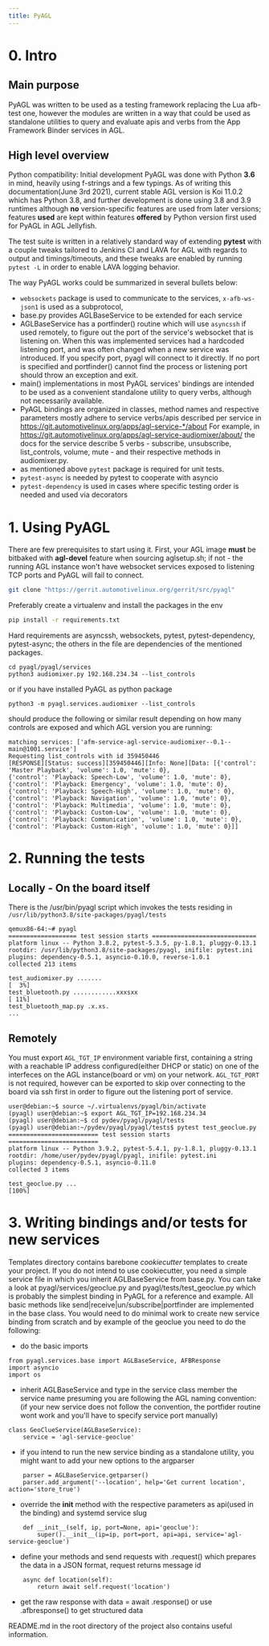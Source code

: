```yaml
---
title: PyAGL
---
```


# 0. Intro
## Main purpose 
PyAGL was written to be used as a testing framework replacing the Lua afb-test one,
however the modules are written in a way that could be used as standalone utilities to query
and evaluate apis and verbs from the App Framework Binder services in AGL.

## High level overview
Python compatibility:
Initial development PyAGL was done with Python **3.6** in mind, heavily using f-strings and a few typings. As of writing this 
documentation(June 3rd 2021), current stable AGL version is Koi 11.0.2 which has Python 3.8, and further development is 
done using 3.8 and 3.9 runtimes although **no** version-specific features are used from later versions; 
features **used** are kept within features **offered** by Python version first used for PyAGL in AGL Jellyfish.

The test suite is written in a relatively standard way of extending **pytest** with a couple tweaks 
tailored to Jenkins CI and LAVA for AGL with regards to output and timings/timeouts, and these tweaks are enabled by running `pytest -L`
in order to enable LAVA logging behavior.

The way PyAGL works could be summarized in several bullets below:
  * `websockets` package is used to communicate to the services, `x-afb-ws-json1` is used as a subprotocol, 
  * base.py provides AGLBaseService to be extended for each service
  * AGLBaseService has a portfinder() routine which will use `asyncssh` if used remotely, 
to figure out the port of the service's websocket that is listening on. When this was implemented services had a hardcoded listening port,
and was often changed when a new service was introduced. If you specify port, pyagl will connect to it directly. If no port is specified and
portfinder() cannot find the process or listening port should throw an exception and exit.
  * main() implementations in most PyAGL services' bindings are intended to be used as a convenient standalone utility to query verbs, although
not necessarily available.
  * PyAGL bindings are organized in classes, method names and respective parameters mostly adhere to service verbs/apis described 
per service in https://git.automotivelinux.org/apps/agl-service-*/about
For example, in https://git.automotivelinux.org/apps/agl-service-audiomixer/about/ the docs for the service describe 5 verbs -
subscribe, unsubscribe, list_controls, volume, mute - and their respective methods in audiomixer.py.
  * as mentioned above `pytest` package is required for unit tests. 
  * `pytest-async` is needed by pytest to cooperate with asyncio
  * `pytest-dependency` is used in cases where specific testing order is needed and used via decorators

# 1. Using PyAGL
There are few prerequisites to start using it. First, your AGL image **must** be bitbaked with **agl-devel** feature when sourcing aglsetup.sh;
if not - the running AGL instance won't have websocket services exposed to listening TCP ports and PyAGL will fail to connect.

```bash
git clone "https://gerrit.automotivelinux.org/gerrit/src/pyagl"
```
Preferably create a virtualenv and install the packages in the env
```bash
pip install -r requirements.txt
```
Hard requirements are asyncssh, websockets, pytest, pytest-dependency, pytest-async; the others in the file are dependencies of the mentioned packages.
```
cd pyagl/pyagl/services
python3 audiomixer.py 192.168.234.34 --list_controls
```
or if you have installed PyAGL as python package 
```
python3 -m pyagl.services.audiomixer --list_controls
```
should produce the following or similar result depending on how many controls are exposed and which AGL version you are running:
```
matching services: ['afm-service-agl-service-audiomixer--0.1--main@1001.service']
Requesting list_controls with id 359450446
[RESPONSE][Status: success][359450446][Info: None][Data: [{'control': 'Master Playback', 'volume': 1.0, 'mute': 0}, 
{'control': 'Playback: Speech-Low', 'volume': 1.0, 'mute': 0}, {'control': 'Playback: Emergency', 'volume': 1.0, 'mute': 0}, 
{'control': 'Playback: Speech-High', 'volume': 1.0, 'mute': 0}, {'control': 'Playback: Navigation', 'volume': 1.0, 'mute': 0}, 
{'control': 'Playback: Multimedia', 'volume': 1.0, 'mute': 0}, {'control': 'Playback: Custom-Low', 'volume': 1.0, 'mute': 0}, 
{'control': 'Playback: Communication', 'volume': 1.0, 'mute': 0}, {'control': 'Playback: Custom-High', 'volume': 1.0, 'mute': 0}]]
```

# 2. Running the tests

## Locally - On the board itself
There is the /usr/bin/pyagl script which invokes the tests residing in 
`/usr/lib/python3.8/site-packages/pyagl/tests`

```
qemux86-64:~# pyagl
=================== test session starts =============================
platform linux -- Python 3.8.2, pytest-5.3.5, py-1.8.1, pluggy-0.13.1
rootdir: /usr/lib/python3.8/site-packages/pyagl, inifile: pytest.ini
plugins: dependency-0.5.1, asyncio-0.10.0, reverse-1.0.1
collected 213 items

test_audiomixer.py .......                                                                                                                                                                                                                                                                                            [  3%]
test_bluetooth.py ............xxxsxx                                                                                                                                                                                                                                                                                  [ 11%]
test_bluetooth_map.py .x.xs. 
...
```

## Remotely
You must export `AGL_TGT_IP` environment variable first, containing a string with a reachable IP address 
configured(either DHCP or static) on one of the interfeces on the AGL instance(board or vm) on your network.
`AGL_TGT_PORT` is not required, however can be exported to skip over connecting to the board via ssh first 
in order to figure out the listening port of service. 

```
user@debian:~$ source ~/.virtualenvs/pyagl/bin/activate
(pyagl) user@debian:~$ export AGL_TGT_IP=192.168.234.34
(pyagl) user@debian:~$ cd pydev/pyagl/pyagl/tests
(pyagl) user@debian:~/pydev/pyagl/pyagl/tests$ pytest test_geoclue.py
========================= test session starts =========================
platform linux -- Python 3.9.2, pytest-5.4.1, py-1.8.1, pluggy-0.13.1
rootdir: /home/user/pydev/pyagl/pyagl, inifile: pytest.ini
plugins: dependency-0.5.1, asyncio-0.11.0
collected 3 items

test_geoclue.py ...                                              [100%]
```
# 3. Writing bindings and/or tests for new services
Templates directory contains barebone _cookiecutter_ templates to create your project.
If you do not intend to use cookiecutter, you need a simple service file in which you inherit AGLBaseService
from base.py. 
You can take a look at pyagl/services/geoclue.py and pyagl/tests/test_geoclue.py which is probably the
simplest binding in PyAGL for a reference and example. All basic methods like 
send|receive|un/subscribe|portfinder are implemented in the base class. 
You would need to do minimal work to create new service binding from scratch and by example of the geoclue you need to do the following:
- do the basic imports 
```
from pyagl.services.base import AGLBaseService, AFBResponse
import asyncio
import os
```
- inherit AGLBaseService and type in the service class member the service name presuming you are following the AGL naming convention:
(if your new service does not follow the convention, the portfider routine wont work and you'll have to specify service port manually)
```
class GeoClueService(AGLBaseService):
    service = 'agl-service-geoclue'
```
- if you intend to run the new service binding as a standalone utility, you might want to add your new options to the argparser
```
    parser = AGLBaseService.getparser()
    parser.add_argument('--location', help='Get current location', action='store_true')
```
- override the __init__ method with the respective parameters as api(used in the binding) and systemd service slug
```
    def __init__(self, ip, port=None, api='geoclue'):
        super().__init__(ip=ip, port=port, api=api, service='agl-service-geoclue')
```
- define your methods and send requests with .request() which prepares the data in a JSON format, request returns message id
```
    async def location(self):
        return await self.request('location')
```
- get the raw response with data = await .response() or use .afbresponse() to get structured data

README.md in the root directory of the project also contains useful information.

